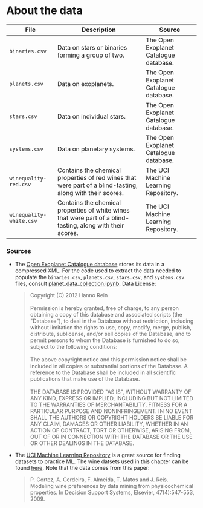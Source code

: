 # About the data

| File | Description | Source |
| --- | --- | --- |
| `binaries.csv` | Data on stars or binaries forming a group of two. | The Open Exoplanet Catalogue database. |
| `planets.csv` | Data on exoplanets. | The Open Exoplanet Catalogue database. |
| `stars.csv` | Data on individual stars. | The Open Exoplanet Catalogue database. |
| `systems.csv` | Data on planetary systems. | The Open Exoplanet Catalogue database. |
| `winequality-red.csv` | Contains the chemical properties of red wines that were part of a blind-tasting, along with their scores. | The UCI Machine Learning Repository. |
| `winequality-white.csv` | Contains the chemical properties of white wines that were part of a blind-tasting, along with their scores. | The UCI Machine Learning Repository. |

### Sources
- The [Open Exoplanet Catalogue database](https://github.com/OpenExoplanetCatalogue/open_exoplanet_catalogue/) stores its data in a compressed XML. For the code used to extract the data needed to populate the `binaries.csv`, `planets.csv`, `stars.csv`, and `systems.csv` files, consult [planet_data_collection.ipynb](../planet_data_collection.ipynb). Data License:

  >Copyright (C) 2012 Hanno Rein<br><br>Permission is hereby granted, free of charge, to any person obtaining a copy of this database and associated scripts (the "Database"), to deal in the Database without restriction, including without limitation the rights to use, copy, modify, merge, publish, distribute, sublicense, and/or sell copies of the Database, and to permit persons to whom the Database is furnished to do so, subject to the following conditions:<br><br>The above copyright notice and this permission notice shall be included in all copies or substantial portions of the Database. A reference to the Database shall be included in all scientific publications that make use of the Database.<br><br>THE DATABASE IS PROVIDED "AS IS", WITHOUT WARRANTY OF ANY KIND, EXPRESS OR IMPLIED, INCLUDING BUT NOT LIMITED TO THE WARRANTIES OF MERCHANTABILITY, FITNESS FOR A PARTICULAR PURPOSE AND NONINFRINGEMENT. IN NO EVENT SHALL THE AUTHORS OR COPYRIGHT HOLDERS BE LIABLE FOR ANY CLAIM, DAMAGES OR OTHER LIABILITY, WHETHER IN AN ACTION OF CONTRACT, TORT OR OTHERWISE, ARISING FROM, OUT OF OR IN CONNECTION WITH THE DATABASE OR THE USE OR OTHER DEALINGS IN THE DATABASE.

- The [UCI Machine Learning Repository](http://archive.ics.uci.edu) is a great source for finding datasets to practice ML. The wine datsets used in this chapter can be found [here](https://archive.ics.uci.edu/ml/datasets/wine+quality). Note that the data comes from this paper:

  > P. Cortez, A. Cerdeira, F. Almeida, T. Matos and J. Reis.<br>Modeling wine preferences by data mining from physicochemical properties. In Decision Support Systems, Elsevier, 47(4):547-553, 2009.
